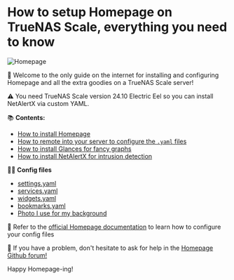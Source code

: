 # How to setup Homepage on TrueNAS Scale, everything you need to know

![Homepage](https://github.com/user-attachments/assets/219c9889-6220-4fdc-a2b9-dcd9e3f3c528)

👋 Welcome to the only guide on the internet for installing and configuring Homepage and all the extra goodies on a TrueNAS Scale server!

⚠️ You need TrueNAS Scale version 24.10 Electric Eel so you can install NetAlertX via custom YAML.

📚 **Contents:**
+ [How to install Homepage](https://github.com/owennewo-photo/setup-Homepage-on-TrueNAS/blob/main/Homepage-install.md)
+ [How to remote into your server to configure the `.yaml` files](https://github.com/owennewo-photo/setup-Homepage-on-TrueNAS/blob/main/SSH-guide.md)
+ [How to install Glances for fancy graphs](https://github.com/owennewo-photo/setup-Homepage-on-TrueNAS/blob/main/Glances-install.md)
+ [How to install NetAlertX for intrusion detection](https://github.com/owennewo-photo/setup-Homepage-on-TrueNAS/blob/main/NetAlertX-install.md)

🧑‍💻 **Config files**
+ [settings.yaml](https://github.com/owennewo-photo/setup-Homepage-on-TrueNAS/blob/main/settings.yaml)
+ [services.yaml](https://github.com/owennewo-photo/setup-Homepage-on-TrueNAS/blob/main/services.yaml)
+ [widgets.yaml](https://github.com/owennewo-photo/setup-Homepage-on-TrueNAS/blob/main/widgets.yaml)
+ [bookmarks.yaml](https://github.com/owennewo-photo/setup-Homepage-on-TrueNAS/blob/main/bookmarks.yaml)
+ [Photo I use for my background](https://github.com/owennewo-photo/setup-Homepage-on-TrueNAS/blob/main/seascape.jpg)

📄 Refer to the [official Homepage documentation](https://gethomepage.dev/configs/) to learn how to configure your config files

🤔 If you have a problem, don't hesitate to ask for help in the [Homepage Github forum!](https://github.com/gethomepage/homepage/discussions)

Happy Homepage-ing!
